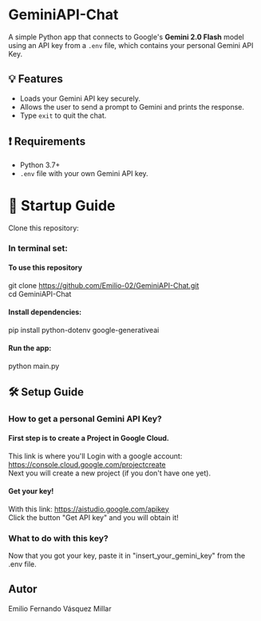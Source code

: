 # GeminiAPI-Chat

A simple Python app that connects to Google's **Gemini 2.0 Flash** model using an API key from a `.env` file, which contains your personal Gemini API Key.

## 💡 Features

- Loads your Gemini API key securely.
- Allows the user to send a prompt to Gemini and prints the response.
- Type `exit` to quit the chat.

## ❗ Requirements

- Python 3.7+
- `.env` file with your own Gemini API key.

# 🌱 Startup Guide
Clone this repository:
### In terminal set:
#### To use this repository
git clone https://github.com/Emilio-02/GeminiAPI-Chat.git  
cd GeminiAPI-Chat

#### Install dependencies:
pip install python-dotenv google-generativeai

#### Run the app:
python main.py

## 🛠 Setup Guide

### How to get a personal Gemini API Key?
#### First step is to create a Project in Google Cloud.
This link is where you'll Login with a google account:
https://console.cloud.google.com/projectcreate  
Next you will create a new project (if you don't have one yet).

#### Get your key! 
With this link: https://aistudio.google.com/apikey  
Click the button "Get API key" and you will obtain it!

### What to do with this key?
Now that you got your key, paste it in "insert_your_gemini_key" from the .env file.

## Autor
Emilio Fernando Vásquez Millar
